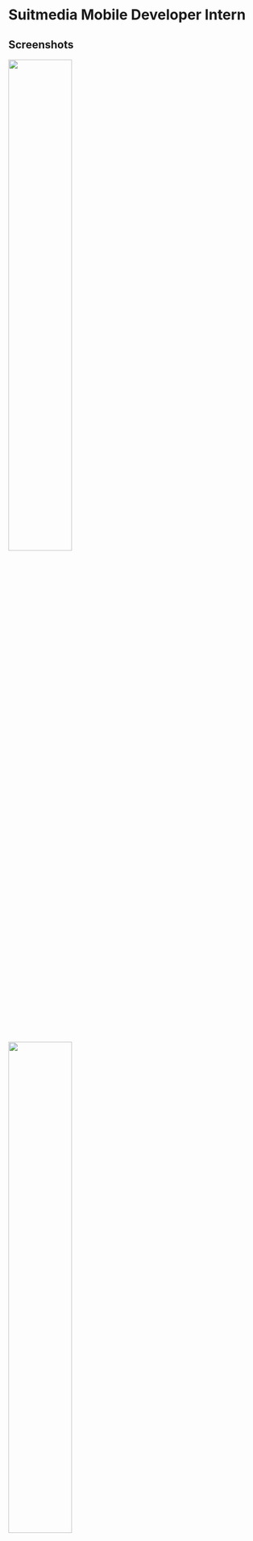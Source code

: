 # Suitmedia Mobile Developer Intern

## Screenshots
<img src="https://github.com/agilizzulhaq/Suitmedia-Mobile-Developer-Intern/blob/main/assets/91455554/58ed82e4-e830-47c3-80ed-71a6feeec221" width=50% height=50%>
<img src="https://github.com/agilizzulhaq/Suitmedia-Mobile-Developer-Intern/blob/main/assets/91455554/18140b32-662e-48f5-a1db-fe5ff1d6d139" width=50% height=50%>
<img src="https://github.com/agilizzulhaq/Suitmedia-Mobile-Developer-Intern/blob/main/assets/91455554/87a75ab4-4b25-405c-b873-f22884fe47d8" width=50% height=50%>
<img src="https://github.com/agilizzulhaq/Suitmedia-Mobile-Developer-Intern/blob/main/assets/91455554/48c2b467-843a-4f89-ad36-8f0cf154a6f8" width=50% height=50%>
<img src="https://github.com/agilizzulhaq/Suitmedia-Mobile-Developer-Intern/blob/main/assets/91455554/abc2a36a-4ac3-485a-801d-a986e5d080bf" width=50% height=50%>
<img src="https://github.com/agilizzulhaq/Suitmedia-Mobile-Developer-Intern/blob/main/assets/91455554/38e24e56-e183-4ac9-9612-057fe0fcd8e8" width=50% height=50%>
<img src="https://github.com/agilizzulhaq/Suitmedia-Mobile-Developer-Intern/blob/main/assets/91455554/6f6466b4-b3a9-40ef-8fe8-a71f807506fe" width=50% height=50%>
<img src="https://github.com/agilizzulhaq/Suitmedia-Mobile-Developer-Intern/blob/main/assets/91455554/c4452cea-b446-4376-baff-1c1cc690cadc" width=50% height=50%>


## Video Demo
https://github.com/agilizzulhaq/Suitmedia-Mobile-Developer-Intern/assets/91455554/9977d791-705d-49f0-876c-16c45c80eed9{:width="200px"}
